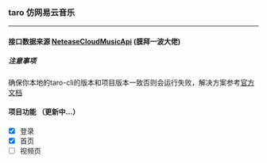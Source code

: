 ### taro 仿网易云音乐  
---
#### 接口数据来源  [NeteaseCloudMusicApi](https://github.com/Binaryify/NeteaseCloudMusicApi) (膜拜一波大佬)

##### 注意事项
确保你本地的taro-cli的版本和项目版本一致否则会运行失败，解决方案参考[官方文档](https://taro-docs.jd.com/taro/docs/GETTING-STARTED.html#%E7%8E%AF%E5%A2%83%E5%8F%8A%E4%BE%9D%E8%B5%96%E6%A3%80%E6%B5%8B)
#### 项目功能 （更新中...）
- [x] 登录
- [x] 首页
- [ ] 视频页